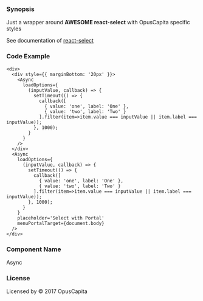 ### Synopsis

Just a wrapper around **AWESOME react-select** with OpusCapita specific styles

See documentation of [react-select](https://github.com/JedWatson/react-select)


### Code Example

```
<div>
  <div style={{ marginBottom: '20px' }}>
    <Async
      loadOptions={
        (inputValue, callback) => {
          setTimeout(() => {
            callback([
              { value: 'one', label: 'One' },
              { value: 'two', label: 'Two' }
            ].filter(item=>item.value === inputValue || item.label === inputValue));
          }, 1000);
        }
      }
    />
  </div>
  <Async
    loadOptions={
      (inputValue, callback) => {
        setTimeout(() => {
          callback([
            { value: 'one', label: 'One' },
            { value: 'two', label: 'Two' }
          ].filter(item=>item.value === inputValue || item.label === inputValue));
        }, 1000);
      }
    }
    placeholder='Select with Portal'
    menuPortalTarget={document.body}
  />
</div>
```

### Component Name

Async

### License

Licensed by © 2017 OpusCapita

